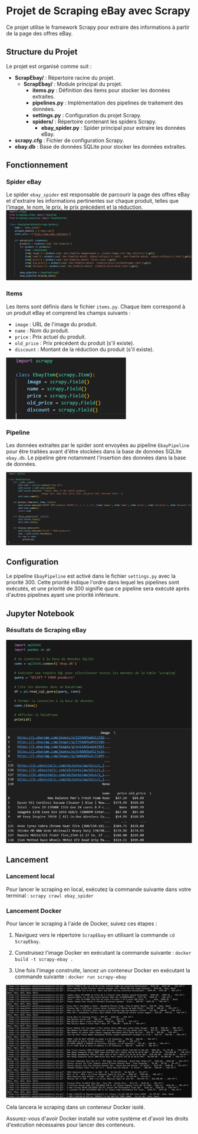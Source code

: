 # Projet de Scraping eBay avec Scrapy

Ce projet utilise le framework Scrapy pour extraire des informations à partir de la page des offres eBay.

## Structure du Projet

Le projet est organisé comme suit :

- **ScrapEbay/** : Répertoire racine du projet.
  - **ScrapEbay/** : Module principal du projet.
    - **items.py** : Définition des items pour stocker les données extraites.
    - **pipelines.py** : Implémentation des pipelines de traitement des données.
    - **settings.py** : Configuration du projet Scrapy.
    - **spiders/** : Répertoire contenant les spiders Scrapy.
      - **ebay_spider.py** : Spider principal pour extraire les données eBay.
- **scrapy.cfg** : Fichier de configuration Scrapy.
- **ebay.db** : Base de données SQLite pour stocker les données extraites.

## Fonctionnement

### Spider eBay

Le spider `ebay_spider` est responsable de parcourir la page des offres eBay et d'extraire les informations pertinentes sur chaque produit, telles que l'image, le nom, le prix, le prix précédent et la réduction.
![Spider eBay](images/spider.png)


### Items

Les items sont définis dans le fichier `items.py`. Chaque item correspond à un produit eBay et comprend les champs suivants :
- `image` : URL de l'image du produit.
- `name` : Nom du produit.
- `price` : Prix actuel du produit.
- `old_price` : Prix précédent du produit (s'il existe).
- `discount` : Montant de la réduction du produit (s'il existe).

![items](images/items.png)

### Pipeline

Les données extraites par le spider sont envoyées au pipeline `EbayPipeline` pour être traitées avant d'être stockées dans la base de données SQLite `ebay.db`. Le pipeline gère notamment l'insertion des données dans la base de données.

![pipelines](images/pipelines.png)

## Configuration

Le pipeline `EbayPipeline` est activé dans le fichier `settings.py` avec la priorité 300. Cette priorité indique l'ordre dans lequel les pipelines sont exécutés, et une priorité de 300 signifie que ce pipeline sera exécuté après d'autres pipelines ayant une priorité inférieure.


## Jupyter Notebook 
### Résultats de Scraping eBay

![exemple](images/exemple.png)

## Lancement 
### Lancement local

Pour lancer le scraping en local, exécutez la commande suivante dans votre terminal : `scrapy crawl ebay_spider`

### Lancement Docker

Pour lancer le scraping à l'aide de Docker, suivez ces étapes :

1. Naviguez vers le répertoire `ScrapEbay` en utilisant la commande `cd ScrapEbay`.

2. Construisez l'image Docker en exécutant la commande suivante : `docker build -t scrapy-ebay .`

3. Une fois l'image construite, lancez un conteneur Docker en exécutant la commande suivante : `docker run scrapy-ebay`

![result](images/result.png)

Cela lancera le scraping dans un conteneur Docker isolé.

Assurez-vous d'avoir Docker installé sur votre système et d'avoir les droits d'exécution nécessaires pour lancer des conteneurs.



